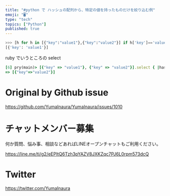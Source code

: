```yaml
---
title: "#python で ハッシュの配列から、特定の値を持ったものだけを絞り込む例"
emoji: "🖥"
type: "tech"
topics: ["Python"]
published: true
---
```



```py
>>> [h for h in [{"key":"value1"},{"key":"value2"}] if h['key']=='value1' ]
[{'key': 'value1'}]
```

ruby でいうところの select

```rb
[6] pry(main)> [{"key" => "value1"}, {"key" => "value2"}].select { |hash| hash['key'] == 'value2' }
=> [{"key"=>"value2"}]
```

# Original by Github issue

https://github.com/YumaInaura/YumaInaura/issues/1010








<!-- Update From Qiita API -->

# チャットメンバー募集


何か質問、悩み事、相談などあればLINEオープンチャットもご利用ください。

https://line.me/ti/g2/eEPltQ6Tzh3pYAZV8JXKZqc7PJ6L0rpm573dcQ





# Twitter


https://twitter.com/YumaInaura


<!-- Update From Qiita API -->


